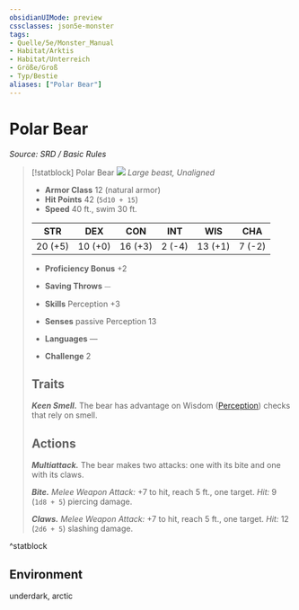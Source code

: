 ```yaml
---
obsidianUIMode: preview
cssclasses: json5e-monster
tags:
- Quelle/5e/Monster_Manual
- Habitat/Arktis
- Habitat/Unterreich
- Größe/Groß
- Typ/Bestie
aliases: ["Polar Bear"]
---
```

# Polar Bear
*Source: SRD / Basic Rules*  

> [!statblock] Polar Bear
> ![](compendium/bestiary/beast/token/polar-bear.png#token)
> *Large beast, Unaligned*
> 
> - **Armor Class** 12  (natural armor)
> - **Hit Points** 42 (`5d10 + 15`)
> - **Speed** 40 ft., swim 30 ft.
> 
> |STR|DEX|CON|INT|WIS|CHA|
> |:---:|:---:|:---:|:---:|:---:|:---:|
> |20 (+5)|10 (+0)|16 (+3)| 2 (-4)|13 (+1)| 7 (-2)|
> 
> - **Proficiency Bonus** +2
> - **Saving Throws** ⏤
> - **Skills** Perception +3
> - **Senses** passive Perception 13
> 
> - **Languages** —
> - **Challenge** 2
> 
> ## Traits
> 
> ***Keen Smell.*** The bear has advantage on Wisdom ([Perception](rules/skills.md#Perception)) checks that rely on smell.
> 
> ## Actions
> 
> ***Multiattack.*** The bear makes two attacks: one with its bite and one with its claws.
> 
> ***Bite.*** *Melee Weapon Attack:* +7 to hit, reach 5 ft., one target. *Hit:* 9 (`1d8 + 5`) piercing damage.
> 
> ***Claws.*** *Melee Weapon Attack:* +7 to hit, reach 5 ft., one target. *Hit:* 12 (`2d6 + 5`) slashing damage.
^statblock

## Environment

underdark, arctic